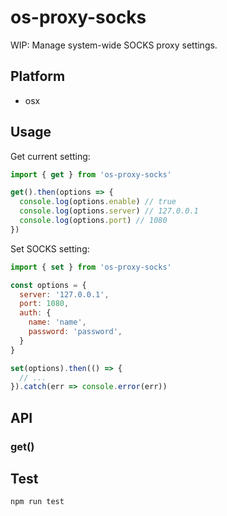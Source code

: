 # os-proxy-socks

WIP: Manage system-wide SOCKS proxy settings.

## Platform

- osx

## Usage

Get current setting:

```js
import { get } from 'os-proxy-socks'

get().then(options => {
  console.log(options.enable) // true
  console.log(options.server) // 127.0.0.1
  console.log(options.port) // 1080
})
```

Set SOCKS setting:

```js
import { set } from 'os-proxy-socks'

const options = {
  server: '127.0.0.1',
  port: 1080,
  auth: {
    name: 'name',
    password: 'password',
  }
}

set(options).then(() => {
  // ...
}).catch(err => console.error(err))
```

## API

### get()


## Test

```
npm run test
```
